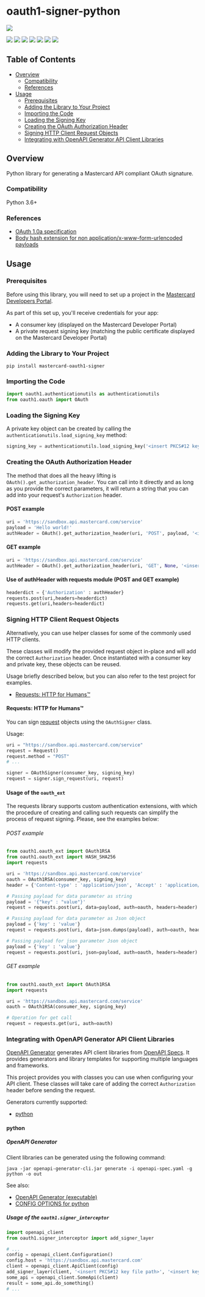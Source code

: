 # oauth1-signer-python
<img src="https://developer.mastercard.com/img/logo_cogs.svg" />

[![](https://github.com/Mastercard/oauth1-signer-python/workflows/Build%20&%20Test/badge.svg)](https://github.com/Mastercard/oauth1-signer-python/actions?query=workflow%3A%22Build+%26+Test%22)
[![](https://sonarcloud.io/api/project_badges/measure?project=Mastercard_oauth1-signer-python&metric=alert_status)](https://sonarcloud.io/dashboard?id=Mastercard_oauth1-signer-python)
[![](https://sonarcloud.io/api/project_badges/measure?project=Mastercard_oauth1-signer-python&metric=coverage)](https://sonarcloud.io/dashboard?id=Mastercard_oauth1-signer-python)
[![](https://sonarcloud.io/api/project_badges/measure?project=Mastercard_oauth1-signer-python&metric=vulnerabilities)](https://sonarcloud.io/dashboard?id=Mastercard_oauth1-signer-python)
[![](https://github.com/Mastercard/oauth1-signer-python/workflows/broken%20links%3F/badge.svg)](https://github.com/Mastercard/oauth1-signer-python/actions?query=workflow%3A%22broken+links%3F%22)
[![](https://img.shields.io/pypi/v/mastercard-oauth1-signer.svg?style=flat&color=blue)](https://pypi.org/project/mastercard-oauth1-signer)
[![](https://img.shields.io/badge/license-MIT-yellow.svg)](https://github.com/Mastercard/oauth1-signer-python/blob/master/LICENSE)


## Table of Contents
- [Overview](#overview)
  * [Compatibility](#compatibility)
  * [References](#references)
- [Usage](#usage)
  * [Prerequisites](#prerequisites)
  * [Adding the Library to Your Project](#adding-the-library-to-your-project)
  * [Importing the Code](#importing-the-code)
  * [Loading the Signing Key](#loading-the-signing-key) 
  * [Creating the OAuth Authorization Header](#creating-the-oauth-authorization-header)
  * [Signing HTTP Client Request Objects](#signing-http-client-request-objects)
  * [Integrating with OpenAPI Generator API Client Libraries](#integrating-with-openapi-generator-api-client-libraries)

## Overview <a name="overview"></a>
Python library for generating a Mastercard API compliant OAuth signature.

### Compatibility <a name="compatibility"></a>
Python 3.6+

### References <a name="references"></a>
* [OAuth 1.0a specification](https://tools.ietf.org/html/rfc5849)
* [Body hash extension for non application/x-www-form-urlencoded payloads](https://tools.ietf.org/id/draft-eaton-oauth-bodyhash-00.html)

## Usage <a name="usage"></a>
### Prerequisites <a name="prerequisites"></a>
Before using this library, you will need to set up a project in the [Mastercard Developers Portal](https://developer.mastercard.com). 

As part of this set up, you'll receive credentials for your app:
* A consumer key (displayed on the Mastercard Developer Portal)
* A private request signing key (matching the public certificate displayed on the Mastercard Developer Portal)

### Adding the Library to Your Project <a name="adding-the-library-to-your-project"></a>

```
pip install mastercard-oauth1-signer
```
### Importing the Code <a name="importing-the-code"></a>

``` python
import oauth1.authenticationutils as authenticationutils
from oauth1.oauth import OAuth
```
### Loading the Signing Key <a name="loading-the-signing-key"></a>

A private key object can be created by calling the `authenticationutils.load_signing_key` method:
``` python
signing_key = authenticationutils.load_signing_key('<insert PKCS#12 key file path>', '<insert key password>')
```

### Creating the OAuth Authorization Header <a name="creating-the-oauth-authorization-header"></a>
The method that does all the heavy lifting is `OAuth().get_authorization_header`. You can call into it directly and as long as you provide the correct parameters, it will return a string that you can add into your request's `Authorization` header.

#### POST example

```python
uri = 'https://sandbox.api.mastercard.com/service'
payload = 'Hello world!'
authHeader = OAuth().get_authorization_header(uri, 'POST', payload, '<insert consumer key>', signing_key)
```

#### GET example
```python
uri = 'https://sandbox.api.mastercard.com/service'
authHeader = OAuth().get_authorization_header(uri, 'GET', None, '<insert consumer key>', signing_key)
```

#### Use of authHeader with requests module (POST and GET example)
```python
headerdict = {'Authorization' : authHeader}
requests.post(uri,headers=headerdict)
requests.get(uri,headers=headerdict)
```

### Signing HTTP Client Request Objects <a name="signing-http-client-request-objects"></a>

Alternatively, you can use helper classes for some of the commonly used HTTP clients.

These classes will modify the provided request object in-place and will add the correct `Authorization` header. Once instantiated with a consumer key and private key, these objects can be reused. 

Usage briefly described below, but you can also refer to the test project for examples. 

+ [Requests: HTTP for Humans™](#requests)

#### Requests: HTTP for Humans™ <a name="requests"></a>

You can sign [request](https://2.python-requests.org/en/v1.0.0/user/quickstart/#make-a-request) objects using the `OAuthSigner` class. 

Usage:
```python
uri = "https://sandbox.api.mastercard.com/service"
request = Request()
request.method = "POST"
# ...

signer = OAuthSigner(consumer_key, signing_key)
request = signer.sign_request(uri, request)
```


#### Usage of the `oauth_ext`
The requests library supports custom authentication extensions, with which the procedure of creating and calling such requests can simplify the process of request signing. Please, see the examples below:

###### POST example

```python
from oauth1.oauth_ext import OAuth1RSA
from oauth1.oauth_ext import HASH_SHA256
import requests

uri = 'https://sandbox.api.mastercard.com/service'
oauth = OAuth1RSA(consumer_key, signing_key)
header = {'Content-type' : 'application/json', 'Accept' : 'application/json'}

# Passing payload for data parameter as string
payload = '{"key" : "value"}'
request = requests.post(uri, data=payload, auth=oauth, headers=header)

# Passing payload for data parameter as Json object
payload = {'key' : 'value'}
request = requests.post(uri, data=json.dumps(payload), auth=oauth, headers=header)

# Passing payload for json parameter Json object
payload = {'key' : 'value'}
request = requests.post(uri, json=payload, auth=oauth, headers=header)
```

###### GET example

```python
from oauth1.oauth_ext import OAuth1RSA
import requests

uri = 'https://sandbox.api.mastercard.com/service'
oauth = OAuth1RSA(consumer_key, signing_key)

# Operation for get call
request = requests.get(uri, auth=oauth)
```

### Integrating with OpenAPI Generator API Client Libraries <a name="integrating-with-openapi-generator-api-client-libraries"></a>

[OpenAPI Generator](https://github.com/OpenAPITools/openapi-generator) generates API client libraries from [OpenAPI Specs](https://github.com/OAI/OpenAPI-Specification). 
It provides generators and library templates for supporting multiple languages and frameworks.

This project provides you with classes you can use when configuring your API client. These classes will take care of adding the correct `Authorization` header before sending the request.

Generators currently supported:
+ [python](#python)

#### python <a name="python"></a>

##### OpenAPI Generator

Client libraries can be generated using the following command:
```shell
java -jar openapi-generator-cli.jar generate -i openapi-spec.yaml -g python -o out
```
See also:
* [OpenAPI Generator (executable)](https://mvnrepository.com/artifact/org.openapitools/openapi-generator-cli)
* [CONFIG OPTIONS for python](https://github.com/OpenAPITools/openapi-generator/blob/master/docs/generators/python.md)

##### Usage of the `oauth1.signer_interceptor`

```python
import openapi_client
from oauth1.signer_interceptor import add_signer_layer

# ...
config = openapi_client.Configuration()
config.host = 'https://sandbox.api.mastercard.com'
client = openapi_client.ApiClient(config)
add_signer_layer(client, '<insert PKCS#12 key file path>', '<insert key password>', '<insert consumer key>')
some_api = openapi_client.SomeApi(client)
result = some_api.do_something()
# ...
```
